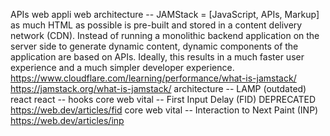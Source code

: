 APIs web
appli web
architecture -- JAMStack = [JavaScript, APIs, Markup] as much HTML as possible is pre-built and stored in a content delivery network (CDN). Instead of running a monolithic backend application on the server side to generate dynamic content, dynamic components of the application are based on APIs. Ideally, this results in a much faster user experience and a much simpler developer experience. https://www.cloudflare.com/learning/performance/what-is-jamstack/  https://jamstack.org/what-is-jamstack/
architecture -- LAMP (outdated)
react
react -- hooks
core web vital -- First Input Delay (FID) DEPRECATED https://web.dev/articles/fid
core web vital -- Interaction to Next Paint (INP) https://web.dev/articles/inp
